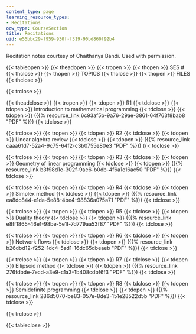 ```yaml
---
content_type: page
learning_resource_types:
- Recitations
ocw_type: CourseSection
title: Recitations
uid: e55bbc29-f959-930f-f319-90bd860f92b4
---
```


Recitation notes courtesy of Chaithanya Bandi. Used with permission.

{{< tableopen >}}
{{< theadopen >}}
{{< tropen >}}
{{< thopen >}}
SES #
{{< thclose >}}
{{< thopen >}}
TOPICS
{{< thclose >}}
{{< thopen >}}
FILES
{{< thclose >}}

{{< trclose >}}

{{< theadclose >}}
{{< tropen >}}
{{< tdopen >}}
R1
{{< tdclose >}}
{{< tdopen >}}
Introduction to mathematical programming
{{< tdclose >}}
{{< tdopen >}}
({{% resource_link 6c93af5b-9a76-29ae-3861-64f763f8bab8 "PDF" %}})
{{< tdclose >}}

{{< trclose >}}
{{< tropen >}}
{{< tdopen >}}
R2
{{< tdclose >}}
{{< tdopen >}}
Linear algebra review
{{< tdclose >}}
{{< tdopen >}}
({{% resource_link caaa61d7-52a4-9c75-64f2-c3b0755e80e3 "PDF" %}})
{{< tdclose >}}

{{< trclose >}}
{{< tropen >}}
{{< tdopen >}}
R3
{{< tdclose >}}
{{< tdopen >}}
Geometry of linear programming
{{< tdclose >}}
{{< tdopen >}}
({{% resource_link b3f98d1e-302f-9ae6-b0db-4f6a1e16ac50 "PDF" %}})
{{< tdclose >}}

{{< trclose >}}
{{< tropen >}}
{{< tdopen >}}
R4
{{< tdclose >}}
{{< tdopen >}}
Simplex method
{{< tdclose >}}
{{< tdopen >}}
({{% resource_link ea8dc844-e1da-5e88-4be4-98836a075a71 "PDF" %}})
{{< tdclose >}}

{{< trclose >}}
{{< tropen >}}
{{< tdopen >}}
R5
{{< tdclose >}}
{{< tdopen >}}
Duality theory
{{< tdclose >}}
{{< tdopen >}}
({{% resource_link e8ff1865-46e1-98be-5e1f-7d779aa53f87 "PDF" %}})
{{< tdclose >}}

{{< trclose >}}
{{< tropen >}}
{{< tdopen >}}
R6
{{< tdclose >}}
{{< tdopen >}}
Network flows
{{< tdclose >}}
{{< tdopen >}}
({{% resource_link b26dbd12-f252-1dc4-5ad1-16dc65dbeaeb "PDF" %}})
{{< tdclose >}}

{{< trclose >}}
{{< tropen >}}
{{< tdopen >}}
R7
{{< tdclose >}}
{{< tdopen >}}
Ellipsoid method
{{< tdclose >}}
{{< tdopen >}}
({{% resource_link 276fdbde-7ecd-a3e9-c1a3-1b408cdbf6f3 "PDF" %}})
{{< tdclose >}}

{{< trclose >}}
{{< tropen >}}
{{< tdopen >}}
R8
{{< tdclose >}}
{{< tdopen >}}
Semidefinite programming
{{< tdclose >}}
{{< tdopen >}}
({{% resource_link 286d5070-be83-057e-8de3-151e28522d5b "PDF" %}})
{{< tdclose >}}

{{< trclose >}}

{{< tableclose >}}